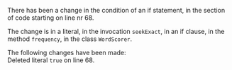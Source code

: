 There has been a change in the condition of an if statement, in the section of code starting on line nr 68.
  
The change is in a literal, in the invocation ```seekExact```, in an if clause, in the method ```frequency```, in the class ```WordScorer```.
  
The following changes have been made:  
Deleted literal ```true``` on line 68.  
